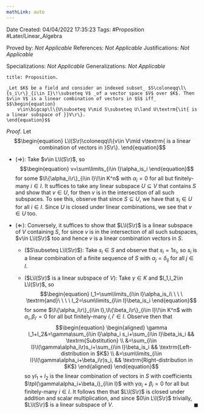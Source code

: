 ```yaml
---
mathLink: auto
---
```


<div class="topSpace"></div>

Date Created: 04/04/2022 17:35:23
Tags: #Proposition #Later/Linear_Algebra

Proved by: _Not Applicable_
References: _Not Applicable_
Justifications: _Not Applicable_

Specializations: _Not Applicable_
Generalizations: _Not Applicable_

``` ad-Proposition
title: Proposition.

_Let $K$ be a field and consider an indexed subset_ $S\coloneqq\l\{s_i\r\}_{i\in I}\!\subseteq V$ _of a vector space $V$ over $K$. Then $v\in V$ is a linear combination of vectors in $S$ iff_
$$\begin{equation}
    v\in\bigcap\l\{U\subseteq V\mid S\subseteq U\land U\textrm{\it{ is a linear subspace of }}V\r\}.
\end{equation}$$

```

_Proof_. Let
$$\begin{equation}
    L\l(S\r)\coloneqq\l\{v\in V\mid v\textrm{ is a linear combination of vectors in }S\r\}.
\end{equation}$$
* ($\Rightarrow$): Take $v\in L\l(S\r)$, so
$$\begin{equation}
    v=\sum\limits_{i\in I}\alpha_is_i
\end{equation}$$
for some $\l\{\alpha_i\r\}_{i\in I}\!\in K^n$ with $\alpha_i=0$ for all but finitely-many $i\in I$. It suffices to take any linear subspace $U\subseteq V$ that contains $S$ and show that $v\in U$, for then $v$ is in the intersection of all such subspaces. To see this, observe that since $S\subseteq U$, we have that $s_i\in U$ for all $i\in I$. Since $U$ is closed under linear combinations, we see that $v\in U$ too.

* ($\Leftarrow$): Conversely, it suffices to show that $L\l(S\r)$ is a linear subspace of $V$ containing $S$, for since $v$ is in the intersection of all such subspaces, $v\in L\l(S\r)$ too and hence $v$ is a linear combination vectors in $S$.
    * ($S\subseteq L\l(S\r)$): Take $s_i\in S$ and observe that $s_i=1s_i$, so $s_i$ is a linear combination of a finite sequence of $S$ with $\alpha_j=\delta_{ij}$ for all $j\in I$.

    * ($L\l(S\r)$ is a linear subspace of $V$): Take $\gamma\in K$ and $l_1,l_2\in L\l(S\r)$, so$$\begin{equation}
        l_1=\sum\limits_{i\in I}\alpha_is_i\ \ \ \ \textrm{and}\ \ \ \ l_2=\sum\limits_{i\in I}\beta_is_i
    \end{equation}$$
    for some $\l\{\alpha_i\r\}_{i\in I},\l\{\beta_i\r\}_{i\in I}\!\in K^n$ with $\alpha_i,\beta_{i'}=0$ for all but finitely-many $i,i'\in I$. Observe then that$$\begin{equation}
        \begin{aligned}
            \gamma l_1+l_2&=\gamma\sum_{i\in I}\alpha_i s_i+\sum_{i\in I}\beta_is_i && \textrm{Substitution} \\
            &=\sum_{i\in I}\l(\gamma\alpha_i\r)s_i+\sum_{i\in I}\beta_is_i && \textrm{Left-distribution in $K$} \\
            &=\sum\limits_{i\in I}\l(\gamma\alpha_i+\beta_i\r)s_i, && \textrm{Right-distribution in $K$}
        \end{aligned}
    \end{equation}$$
    so $\gamma l_1+l_2$ is the linear combination of vectors in $S$ with coefficients $\tpl{\gamma\alpha_i+\beta_i}_{i\in I}$ with $\gamma\alpha_i+\beta_i=0$ for all but finitely-many $i\in I$. It follows then that $L\l(S\r)$ is closed under addition and scalar multiplication, and since $0\in L\l(S\r)$ trivially, $L\l(S\r)$ is a linear subspace of $V$.<span style="float:right;">$\blacksquare$</span>
